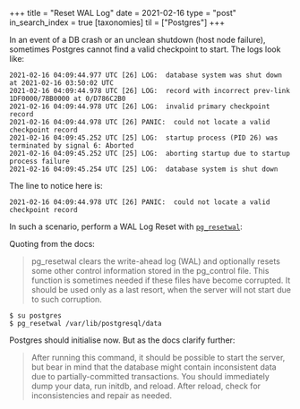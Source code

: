 +++
title = "Reset WAL Log"
date = 2021-02-16
type = "post"
in_search_index = true
[taxonomies]
til = ["Postgres"]
+++

In an event of a DB crash or an unclean shutdown (host node failure), sometimes Postgres cannot find a valid checkpoint to start. The logs look like:

```
2021-02-16 04:09:44.977 UTC [26] LOG:  database system was shut down at 2021-02-16 03:50:02 UTC
2021-02-16 04:09:44.978 UTC [26] LOG:  record with incorrect prev-link 1DF0000/7BB0000 at 0/D786C2B0
2021-02-16 04:09:44.978 UTC [26] LOG:  invalid primary checkpoint record
2021-02-16 04:09:44.978 UTC [26] PANIC:  could not locate a valid checkpoint record
2021-02-16 04:09:45.252 UTC [25] LOG:  startup process (PID 26) was terminated by signal 6: Aborted
2021-02-16 04:09:45.252 UTC [25] LOG:  aborting startup due to startup process failure
2021-02-16 04:09:45.254 UTC [25] LOG:  database system is shut down
```

The line to notice here is:

```
2021-02-16 04:09:44.978 UTC [26] PANIC:  could not locate a valid checkpoint record
```

In such a scenario, perform a WAL Log Reset with [`pg_resetwal`](https://www.postgresql.org/docs/10/app-pgresetwal.html):

Quoting from the docs:

> pg_resetwal clears the write-ahead log (WAL) and optionally resets some other control information stored in the pg_control file. This function is sometimes needed if these files have become corrupted. It should be used only as a last resort, when the server will not start due to such corruption.

```
$ su postgres
$ pg_resetwal /var/lib/postgresql/data
```

Postgres should initialise now. But as the docs clarify further:

> After running this command, it should be possible to start the server, but bear in mind that the database might contain inconsistent data due to partially-committed transactions. You should immediately dump your data, run initdb, and reload. After reload, check for inconsistencies and repair as needed.

